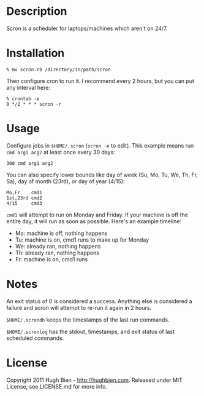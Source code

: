 Description
===========

Scron is a scheduler for laptops/machines which aren't on 24/7.


Installation
============

    % mv scron.rb /directory/in/path/scron

Then configure cron to run it.  I recommend every 2 hours, but you can put any
interval here:

    % crontab -e
    0 */2 * * * scron -r


Usage
=====

Configure jobs in `$HOME/.scron` (`scron -e` to edit). This example means run
`cmd arg1 arg2` at least once every 30 days:

    30d cmd arg1 arg2

You can also specify lower bounds like day of week (Su, Mo, Tu, We, Th, Fr, Sa),
day of month (23rd), or day of year (4/15):

    Mo,Fr    cmd1
    1st,23rd cmd2
    4/15     cmd3

`cmd1` will attempt to run on Monday and Friday.  If your machine is off the
entire day, it will run as soon as possible.  Here's an example timeline:

* Mo: machine is off, nothing happens
* Tu: machine is on, cmd1 runs to make up for Monday
* We: already ran, nothing happens
* Th: already ran, nothing happens
* Fr: machine is on, cmd1 runs


Notes
=====

An exit status of 0 is considered a success.  Anything else is considered a
failure and scron will attempt to re-run it again in 2 hours.

`$HOME/.scrondb` keeps the timestamps of the last run commands.

`$HOME/.scronlog` has the stdout, timestamps, and exit status of last 
scheduled commands.


License
=======

Copyright 2011 Hugh Bien - http://hughbien.com.
Released under MIT License, see LICENSE.md for more info.
